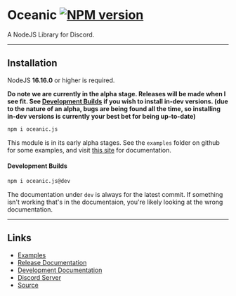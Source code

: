 # Oceanic [![NPM version](https://img.shields.io/npm/v/oceanic.js.svg?style=flat-square&color=informational)](https://npmjs.com/package/oceanic.js)
A NodeJS Library for Discord.

<hr>

## Installation
NodeJS **16.16.0** or higher is required.

**Do note we are currently in the alpha stage. Releases will be made when I see fit. See [Development Builds](#development-builds) if you wish to install in-dev versions. (due to the nature of an alpha, bugs are being found all the time, so installing in-dev versions is currently your best bet for being up-to-date)**

```sh
npm i oceanic.js
```

This module is in its early alpha stages. See the `examples` folder on github for some examples, and visit [this site](https://oceanic.owo-whats-this.dev) for documentation.

#### Development Builds
```sh
npm i oceanic.js@dev
```

The documentation under `dev` is always for the latest commit. If something isn't working that's in the documentaion, you're likely looking at the wrong documentation.

<hr>

## Links
* [Examples](https://github.com/DonovanDMC/Oceanic/tree/dev/examples)
* [Release Documentation](https://oceanic.owo-whats-this.dev/latest)
* [Development Documentation](https://oceanic.owo-whats-this.dev/dev)
* [Discord Server](https://discord.gg/xZ4AhdYrf9)
* [Source](https://github.com/DonovanDMC/Oceanic)

